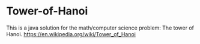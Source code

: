 # Tower-of-Hanoi
  This is a java solution for the math/computer science problem: The tower of Hanoi.
  https://en.wikipedia.org/wiki/Tower_of_Hanoi
